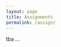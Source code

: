 ```yaml
---
layout: page
title: Assignments
permalink: /assign/
---
```


tba ...

<!--
**Assignment 1.** ([pdf](/assets/assign1.pdf)). Deadline: Thursday, February 11, 5pm.

**Assignment 2.** ([pdf](/assets/assign2.pdf)). Deadline: Thursday, March 3, 5pm.

**Assignment 3.**  For 1 point each,
do Exercises 2 and 3 of [Chapter 8] of the book,
Exercise 5 of [Chapter 9],
and Exercises 6 and 10 of [Chapter 10] of the book.

Deadline: Friday, March 18, 5pm.

**Assignment 4.**  For 1 point each,
do
Exercise 1 of [Chapter 12] of the book,
Exercises 1 and 2 of [Chapter 13],
and Exercises 2 and 4 of [Chapter 14] of the book.

Deadline: Friday, April 15, 5pm.
-->

[Chapter 8]: https://www.cs.cornell.edu/home/kleinber/networks-book/networks-book-ch08.pdf
[Chapter 9]: https://www.cs.cornell.edu/home/kleinber/networks-book/networks-book-ch09.pdf
[Chapter 10]: https://www.cs.cornell.edu/home/kleinber/networks-book/networks-book-ch10.pdf
[Chapter 12]: https://www.cs.cornell.edu/home/kleinber/networks-book/networks-book-ch12.pdf
[Chapter 13]: https://www.cs.cornell.edu/home/kleinber/networks-book/networks-book-ch13.pdf
[Chapter 14]: https://www.cs.cornell.edu/home/kleinber/networks-book/networks-book-ch14.pdf



